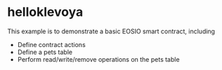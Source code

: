 # helloklevoya

This example is to demonstrate a basic EOSIO smart contract, including

- Define contract actions
- Define a pets table
- Perform read/write/remove operations on the pets table
